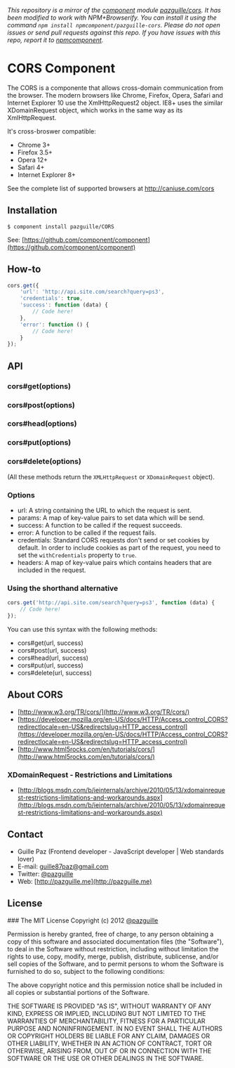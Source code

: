 *This repository is a mirror of the [component](http://component.io) module [pazguille/cors](http://github.com/pazguille/cors). It has been modified to work with NPM+Browserify. You can install it using the command `npm install npmcomponent/pazguille-cors`. Please do not open issues or send pull requests against this repo. If you have issues with this repo, report it to [npmcomponent](https://github.com/airportyh/npmcomponent).*
# CORS Component

The CORS is a componente that allows cross-domain communication from the browser. The modern browsers like Chrome, Firefox, Opera, Safari and Internet Explorer 10 use the XmlHttpRequest2 object. IE8+ uses the similar XDomainRequest object, which works in the same way as its XmlHttpRequest.

It's cross-broswer compatible:
- Chrome 3+
- Firefox 3.5+
- Opera 12+
- Safari 4+
- Internet Explorer 8+

See the complete list of supported browsers at http://caniuse.com/cors

## Installation

	$ component install pazguille/CORS

See: [https://github.com/component/component](https://github.com/component/component)

## How-to
```js
cors.get({
	'url': 'http://api.site.com/search?query=ps3',
	'credentials': true,
	'success': function (data) {
		// Code here!
	},
	'error': function () {
		// Code here!
	}
});
```

## API
### cors#get(options)
### cors#post(options)
### cors#head(options)
### cors#put(options)
### cors#delete(options)
(All these methods return the `XMLHttpRequest` or `XDomainRequest` object).

### Options
- url: A string containing the URL to which the request is sent.
- params: A map of key-value pairs to set data which will be send.
- success: A function to be called if the request succeeds.
- error: A function to be called if the request fails.
- credentials: Standard CORS requests don't send or set cookies by default. In order to include cookies as part of the request, you need to set the `withCredentials` property to `true`.
- headers: A map of key-value pairs which contains headers that are included in the request.

### Using the shorthand alternative
```js
cors.get('http://api.site.com/search?query=ps3', function (data) {
	// Code here!
});
```
You can use this syntax with the following methods:
- cors#get(url, success)
- cors#post(url, success)
- cors#head(url, success)
- cors#put(url, success)
- cors#delete(url, success)

## About CORS
- [http://www.w3.org/TR/cors/](http://www.w3.org/TR/cors/)
- [https://developer.mozilla.org/en-US/docs/HTTP/Access_control_CORS?redirectlocale=en-US&redirectslug=HTTP_access_control](https://developer.mozilla.org/en-US/docs/HTTP/Access_control_CORS?redirectlocale=en-US&redirectslug=HTTP_access_control)
- [http://www.html5rocks.com/en/tutorials/cors/](http://www.html5rocks.com/en/tutorials/cors/)

### XDomainRequest - Restrictions and Limitations
- [http://blogs.msdn.com/b/ieinternals/archive/2010/05/13/xdomainrequest-restrictions-limitations-and-workarounds.aspx](http://blogs.msdn.com/b/ieinternals/archive/2010/05/13/xdomainrequest-restrictions-limitations-and-workarounds.aspx)

## Contact
- Guille Paz (Frontend developer - JavaScript developer | Web standards lover)
- E-mail: [guille87paz@gmail.com](mailto:guille87paz@gmail.com)
- Twitter: [@pazguille](http://twitter.com/pazguille)
- Web: [http://pazguille.me](http://pazguille.me)

## License
### The MIT License
Copyright (c) 2012 [@pazguille](http://twitter.com/pazguille)

Permission is hereby granted, free of charge, to any person obtaining a copy
of this software and associated documentation files (the "Software"), to deal
in the Software without restriction, including without limitation the rights
to use, copy, modify, merge, publish, distribute, sublicense, and/or sell
copies of the Software, and to permit persons to whom the Software is
furnished to do so, subject to the following conditions:

The above copyright notice and this permission notice shall be included in
all copies or substantial portions of the Software.

THE SOFTWARE IS PROVIDED "AS IS", WITHOUT WARRANTY OF ANY KIND, EXPRESS OR
IMPLIED, INCLUDING BUT NOT LIMITED TO THE WARRANTIES OF MERCHANTABILITY,
FITNESS FOR A PARTICULAR PURPOSE AND NONINFRINGEMENT. IN NO EVENT SHALL THE
AUTHORS OR COPYRIGHT HOLDERS BE LIABLE FOR ANY CLAIM, DAMAGES OR OTHER
LIABILITY, WHETHER IN AN ACTION OF CONTRACT, TORT OR OTHERWISE, ARISING FROM,
OUT OF OR IN CONNECTION WITH THE SOFTWARE OR THE USE OR OTHER DEALINGS IN
THE SOFTWARE.
